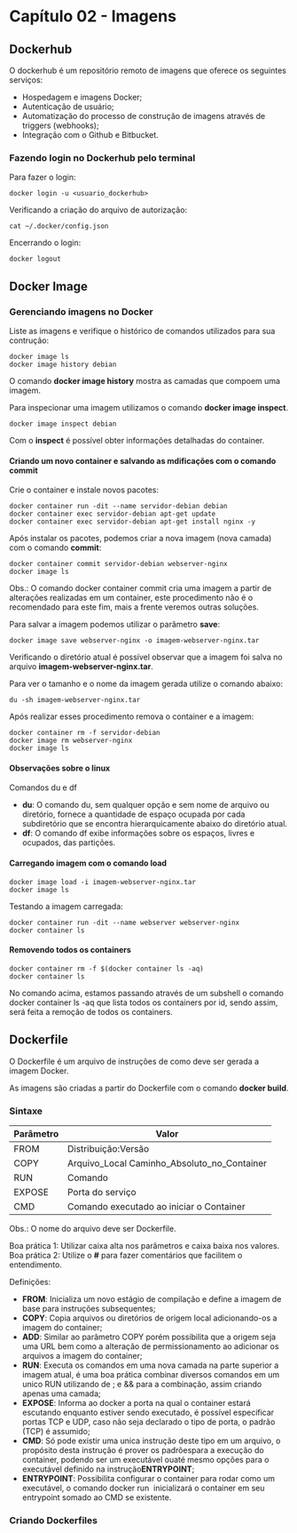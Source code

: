 # Capítulo 02 - Imagens

## Dockerhub

O dockerhub é um repositório remoto de imagens que oferece os seguintes serviços:
- Hospedagem e imagens Docker;
- Autenticação de usuário;
- Automatização do processo de construção de imagens através
de triggers (webhooks);
- Integração com o Github e Bitbucket.

### Fazendo login no Dockerhub pelo terminal

Para fazer o login:

~~~shell
docker login -u <usuario_dockerhub>
~~~

Verificando a criação do arquivo de autorização:

~~~shell
cat ~/.docker/config.json
~~~

Encerrando o login:

~~~shell
docker logout
~~~

## Docker Image

### Gerenciando imagens no Docker

Liste as imagens e verifique o histórico de comandos utilizados para sua contrução:

~~~shell
docker image ls
docker image history debian
~~~

O comando **docker image history** mostra as camadas que compoem uma imagem. 

Para inspecionar uma imagem utilizamos o comando **docker image inspect**.

~~~shell
docker image inspect debian
~~~

Com o **inspect** é possível obter informações detalhadas do container.

#### Criando um novo container e salvando as mdificações com o comando **commit**

Crie o container e instale novos pacotes:

~~~shell
docker container run -dit --name servidor-debian debian
docker container exec servidor-debian apt-get update
docker container exec servidor-debian apt-get install nginx -y
~~~

Após instalar os pacotes, podemos criar a nova imagem (nova camada) com o comando **commit**:

~~~shell
docker container commit servidor-debian webserver-nginx
docker image ls
~~~

Obs.: O comando docker container commit <container> <imagem> cria uma imagem a partir de alterações realizadas em um container, este procedimento não é o recomendado para este fim, mais a frente veremos outras soluções.

Para salvar a imagem podemos utilizar o parâmetro **save**:

~~~shell
docker image save webserver-nginx -o imagem-webserver-nginx.tar
~~~

Verificando o diretório atual é possível observar que a imagem foi salva no arquivo **imagem-webserver-nginx.tar**.

Para ver o tamanho e o nome da imagem gerada utilize o comando abaixo:

~~~shell
du -sh imagem-webserver-nginx.tar 
~~~

Após realizar esses procedimento remova o container e a imagem:

~~~shell
docker container rm -f servidor-debian
docker image rm webserver-nginx
docker image ls
~~~

#### Observações sobre o linux

Comandos du e df
- **du**: O comando du, sem qualquer opção e sem nome de arquivo ou diretório, fornece a quantidade de espaço ocupada por cada subdiretório que se encontra hierarquicamente abaixo do diretório atual.
- **df**: O comando df exibe informações sobre os espaços, livres e ocupados, das partições.

#### Carregando imagem com o comando **load**

~~~shell
docker image load -i imagem-webserver-nginx.tar
docker image ls
~~~

Testando a imagem carregada:

~~~shell
docker container run -dit --name webserver webserver-nginx
docker container ls
~~~

#### Removendo todos os containers

~~~shell
docker container rm -f $(docker container ls -aq)
docker container ls
~~~

No comando acima, estamos passando através de um subshell o comando docker container ls -aq que lista todos os containers por id, sendo assim, será feita a remoção de todos os containers.

## Dockerfile

O Dockerfile é um arquivo de instruções de como deve ser gerada a imagem Docker.

As imagens são criadas a partir do Dockerfile com o comando **docker build**.

### Sintaxe

| Parâmetro | Valor                                       |
|-----------|---------------------------------------------|
| FROM      | Distribuição:Versão                         |
| COPY      | Arquivo_Local Caminho_Absoluto_no_Container |
| RUN       | Comando                                     |
| EXPOSE    | Porta do serviço                            |
| CMD       | Comando executado ao iniciar o Container    |

Obs.: O nome do arquivo deve ser Dockerfile.

Boa prática 1: Utilizar caixa alta nos parâmetros e caixa baixa nos valores.
Boa prática 2: Utilize o **#** para fazer comentários que facilitem o entendimento.

Definições:

- **FROM**: Inicializa um novo estágio de compilação e define a imagem de base para instruções subsequentes;
- **COPY**: Copia arquivos ou diretórios de origem local adicionando-os a imagem do container;
- **ADD**: Similar ao parâmetro COPY porém possibilita que a origem seja uma URL bem como a alteração de permissionamento ao adicionar os arquivos a imagem do container;
- **RUN**: Executa os comandos em uma nova camada na parte superior a imagem atual, é uma boa prática combinar diversos comandos em um unico RUN utilizando de ; e && para a combinação, assim criando apenas uma camada;
- **EXPOSE**: Informa ao docker a porta na qual o container estará escutando enquanto estiver sendo executado, é possível especificar portas TCP e UDP, caso não seja declarado o tipo de porta, o padrão (TCP) é assumido;
- **CMD**: Só pode existir uma unica instrução deste tipo em um arquivo, o propósito desta instrução é prover os padrõespara a execução do container, podendo ser um executável ouaté mesmo opções para o executável definido na instrução**ENTRYPOINT**;
- **ENTRYPOINT**: Possibilita configurar o container para rodar como um executável, o comando docker run <image> inicializará o container em seu entrypoint somado ao CMD se existente.

### Criando Dockerfiles
